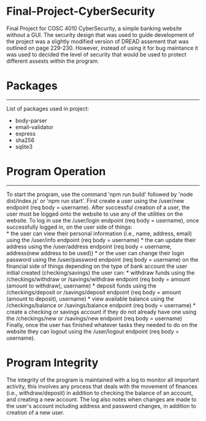 # Final-Project-CyberSecurity
Final Project for COSC 4010 CyberSecurity, a simple banking website without a GUI. The security design that was used to guide development of the project was a slightly modified version of DREAD assement that was outlined on page 229-230. However, instead of using it for bug maintance it was used to decided the level of security that would be used to protect different assests within the program. 

# Packages
***
List of packages used in project:
  * body-parser
  * email-validator
  * express
  * sha256
  * sqlite3

# Program Operation
***
To start the program, use the command 'npm run build' followed by 'node dist/index.js' or 'npm run start'. First create a user using the /user/new endpoint (req body = username). After successful creation of a user, the user must be logged onto the website to use any of the utilities on the website. To log in use the /user/login endpoint (req body = username), once successfully logged in, on the user side of things:  
            * the user can view their personal information (i.e., name, address, email) using the /user/info endpoint (req body = username)
            * the can update their address using the /user/address endpoint (req body = username, address(new address to be used))
            *  or the user can change their login password using the /user/password endpoint (req body = username)
on the financial side of things depending on the type of bank account the user initial created (checking/savings) the user can:
            * withdraw funds using the /checkings/withdraw or /savings/withdraw endpoint (req body = amount (amount to withdraw), username)
            * deposit funds using the /checkings/deposit or /savings/deposit endpoint (req body = amount (amount to deposit), username)
            * view available balance using the /checkings/balance or /savings/balance endpoint (req body = username)
            * create a checking or savings account if they do not already have one using the /checkings/new or /savings/new endpoint (req body = username)
Finally, once the user has finished whatever tasks they needed to do on the website they can logout using the /user/logout endpoint (req body = username).
                
# Program Integrity
The integrity of the program is maintained with a log to monitor all important activity, this involves any process that deals with the movement of finances (i.e., withdraw/deposit) in addition to checking the balance of an account, and creating a new account. The log also notes when changes are made to the user's account including address and password changes, in addition to creation of a new user. 

